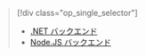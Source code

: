 > [!div class="op_single_selector"]
> * [.NET バックエンド](../articles/app-service-mobile/app-service-mobile-dotnet-backend-how-to-use-server-sdk.md)
> * [Node.JS バックエンド](../articles/app-service-mobile/app-service-mobile-node-backend-how-to-use-server-sdk.md)
> 
> 



<!--HONumber=Nov16_HO3-->


